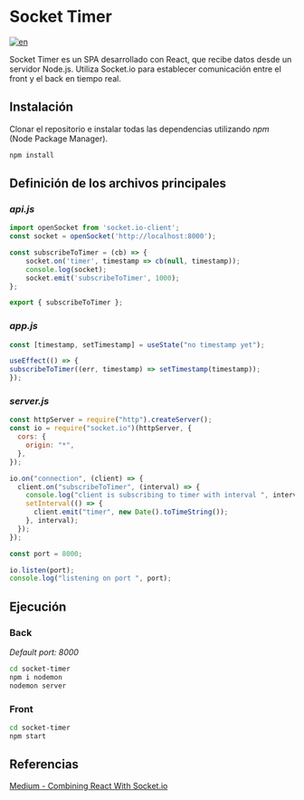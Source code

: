 # Socket Timer
[![en](https://img.shields.io/badge/lang-en-red.svg)](https://github.com/ezebinker/socket-timer/blob/master/README.en.md)

Socket Timer es un SPA desarrollado con React, que recibe datos desde un servidor Node.js. Utiliza Socket.io para establecer comunicación entre el front y el back en tiempo real. 

## Instalación

Clonar el repositorio e instalar todas las dependencias utilizando *npm* (Node Package Manager). 

```bash
npm install
```

## Definición de los archivos principales

### *api.js*
```javascript
import openSocket from 'socket.io-client';
const socket = openSocket('http://localhost:8000');

const subscribeToTimer = (cb) => {
    socket.on('timer', timestamp => cb(null, timestamp));
    console.log(socket);
    socket.emit('subscribeToTimer', 1000);
};

export { subscribeToTimer };
```

### *app.js*
```javascript
const [timestamp, setTimestamp] = useState("no timestamp yet");

useEffect(() => {
subscribeToTimer((err, timestamp) => setTimestamp(timestamp));
});
```

### *server.js*
```javascript
const httpServer = require("http").createServer();
const io = require("socket.io")(httpServer, {
  cors: {
    origin: "*",
  },
});

io.on("connection", (client) => {
  client.on("subscribeToTimer", (interval) => {
    console.log("client is subscribing to timer with interval ", interval);
    setInterval(() => {
      client.emit("timer", new Date().toTimeString());
    }, interval);
  });
});

const port = 8000;

io.listen(port);
console.log("listening on port ", port);

```

## Ejecución

### Back

*Default port: 8000*

```bash
cd socket-timer
npm i nodemon
nodemon server
```

### Front

```bash
cd socket-timer
npm start
```

## Referencias
[Medium - Combining React With Socket.io](https://medium.com/dailyjs/combining-react-with-socket-io-for-real-time-goodness-d26168429a34)

